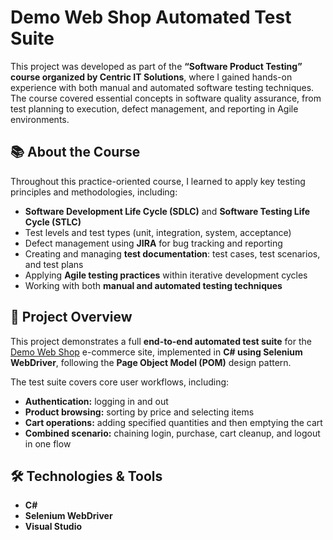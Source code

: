 # Demo Web Shop Automated Test Suite

This project was developed as part of the **“Software Product Testing” course organized by Centric IT Solutions**, where I gained hands-on experience with both manual and automated software testing techniques. The course covered essential concepts in software quality assurance, from test planning to execution, defect management, and reporting in Agile environments.

## 📚 About the Course

Throughout this practice-oriented course, I learned to apply key testing principles and methodologies, including:
- **Software Development Life Cycle (SDLC)** and **Software Testing Life Cycle (STLC)**
- Test levels and test types (unit, integration, system, acceptance)
- Defect management using **JIRA** for bug tracking and reporting
- Creating and managing **test documentation**: test cases, test scenarios, and test plans
- Applying **Agile testing practices** within iterative development cycles
- Working with both **manual and automated testing techniques**

## 📌 Project Overview

This project demonstrates a full **end-to-end automated test suite** for the [Demo Web Shop](http://demowebshop.tricentis.com/) e-commerce site, implemented in **C# using Selenium WebDriver**, following the **Page Object Model (POM)** design pattern.

The test suite covers core user workflows, including:
- **Authentication:** logging in and out
- **Product browsing:** sorting by price and selecting items
- **Cart operations:** adding specified quantities and then emptying the cart
- **Combined scenario:** chaining login, purchase, cart cleanup, and logout in one flow

## 🛠️ Technologies & Tools
- **C#**
- **Selenium WebDriver**
- **Visual Studio**

